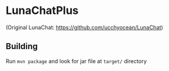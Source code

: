 # LunaChatPlus

(Original LunaChat: https://github.com/ucchyocean/LunaChat)

## Building
Run `mvn package` and look for jar file at `target/` directory
